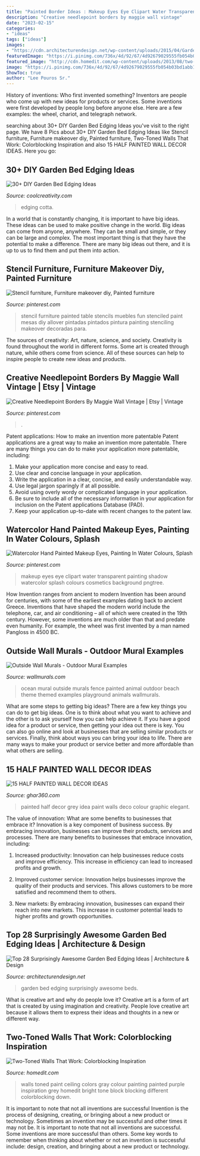 ```yaml
---
title: "Painted Border Ideas : Makeup Eyes Eye Clipart Water Transparent Painting Shadow Watercolor Splash Colours Cosmetics Background Pngtree"
description: "Creative needlepoint borders by maggie wall vintage"
date: "2023-02-15"
categories:
- "ideas"
tags: ["ideas"]
images:
- "https://cdn.architecturendesign.net/wp-content/uploads/2015/04/Garden-Bed-Edging-Ideas-AD-13.jpg"
featuredImage: "https://i.pinimg.com/736x/4d/92/67/4d92679029555fb054b03bd1abb16e27.jpg"
featured_image: "http://cdn.homedit.com/wp-content/uploads/2013/08/two-tones-wall-decor.jpg"
image: "https://i.pinimg.com/736x/4d/92/67/4d92679029555fb054b03bd1abb16e27.jpg"
ShowToc: true
author: "Lee Pouros Sr."
---
```



History of inventions: Who first invented something?
Inventors are people who come up with new ideas for products or services. Some inventions were first developed by people long before anyone else. Here are a few examples: the wheel, chariot, and telegraph network.

	

		
searching about 30+ DIY Garden Bed Edging Ideas you've visit to the right page. We have 8 Pics about 30+ DIY Garden Bed Edging Ideas like Stencil furniture, Furniture makeover diy, Painted furniture, Two-Toned Walls That Work: Colorblocking Inspiration and also 15 HALF PAINTED WALL DECOR IDEAS. Here you go:
		
    
## 30+ DIY Garden Bed Edging Ideas

<img loading=lazy src="https://coolcreativity.com/wp-content/uploads/2016/05/Garden-Bed-Edging-Ideas-Woohome-6.jpg" onerror="this.onerror=null;this.src='https://tse1.mm.bing.net/th?id=OIP.qJq8OWe9fXP5D_TTgMUSOAHaJW&amp;pid=15.1';" alt="30+ DIY Garden Bed Edging Ideas">

_Source: coolcreativity.com_

>edging cotta. 

	

In a world that is constantly changing, it is important to have big ideas. These ideas can be used to make positive change in the world. Big ideas can come from anyone, anywhere. They can be small and simple, or they can be large and complex. The most important thing is that they have the potential to make a difference. There are many big ideas out there, and it is up to us to find them and put them into action.

    
## Stencil Furniture, Furniture Makeover Diy, Painted Furniture

<img loading=lazy src="https://i.pinimg.com/736x/46/5b/18/465b18d9cbe3f25338e1b4c66a448813--stencil-table-furniture-stencil.jpg" onerror="this.onerror=null;this.src='https://tse2.mm.bing.net/th?id=OIP.QuaF7IbxXaFZbkO5yK0I0gHaJ4&amp;pid=15.1';" alt="Stencil furniture, Furniture makeover diy, Painted furniture">

_Source: pinterest.com_

>stencil furniture painted table stencils muebles fun stenciled paint mesas diy allover pintadas pintados pintura painting stenciling makeover decoradas para. 

	

The sources of creativity: Art, nature, science, and society.
Creativity is found throughout the world in different forms. Some art is created through nature, while others come from science. All of these sources can help to inspire people to create new ideas and products.

    
## Creative Needlepoint Borders By Maggie Wall Vintage | Etsy | Vintage

<img loading=lazy src="https://i.pinimg.com/736x/dc/1f/75/dc1f75bf1d3bf1483c6c318395af3a29--needlepoint.jpg" onerror="this.onerror=null;this.src='https://tse4.mm.bing.net/th?id=OIP.2zXPKTI-AoawcK578j4nMgHaJ4&amp;pid=15.1';" alt="Creative Needlepoint Borders By Maggie Wall Vintage | Etsy | Vintage">

_Source: pinterest.com_

>. 

	

Patent applications: How to make an invention more patentable
Patent applications are a great way to make an invention more patentable. There are many things you can do to make your application more patentable, including: 
1. Make your application more concise and easy to read.
2. Use clear and concise language in your application. 
3. Write the application in a clear, concise, and easily understandable way. 
4. Use legal jargon sparingly if at all possible. 
5. Avoid using overly wordy or complicated language in your application. 
6. Be sure to include all of the necessary information in your application for inclusion on the Patent applications Database (PAD). 
7. Keep your application up-to-date with recent changes to the patent law.

    
## Watercolor Hand Painted Makeup Eyes, Painting In Water Colours, Splash

<img loading=lazy src="https://i.pinimg.com/736x/4d/92/67/4d92679029555fb054b03bd1abb16e27.jpg" onerror="this.onerror=null;this.src='https://tse1.mm.bing.net/th?id=OIP.7wYwAaNUYnYKjt60fhThUAHaHa&amp;pid=15.1';" alt="Watercolor Hand Painted Makeup Eyes, Painting In Water Colours, Splash">

_Source: pinterest.com_

>makeup eyes eye clipart water transparent painting shadow watercolor splash colours cosmetics background pngtree. 

	

How Invention ranges from ancient to modern
Invention has been around for centuries, with some of the earliest examples dating back to ancient Greece. Inventions that have shaped the modern world include the telephone, car, and air conditioning – all of which were created in the 19th century. However, some inventions are much older than that and predate even humanity. For example, the wheel was first invented by a man named Pangloss in 4500 BC.

    
## Outside Wall Murals - Outdoor Mural Examples

<img loading=lazy src="http://www.wallmurals.com/wp-content/uploads/2015/05/ocean_animal_painted_fence_mural.png" onerror="this.onerror=null;this.src='https://tse1.mm.bing.net/th?id=OIP.5ziwzFvKmgNiziKHClI4rAHaFj&amp;pid=15.1';" alt="Outside Wall Murals - Outdoor Mural Examples">

_Source: wallmurals.com_

>ocean mural outside murals fence painted animal outdoor beach theme themed examples playground animals wallmurals. 

	

What are some steps to getting big ideas?
There are a few key things you can do to get big ideas. One is to think about what you want to achieve and the other is to ask yourself how you can help achieve it. If you have a good idea for a product or service, then getting your idea out there is key. You can also go online and look at businesses that are selling similar products or services. Finally, think about ways you can bring your idea to life. There are many ways to make your product or service better and more affordable than what others are selling.

    
## 15 HALF PAINTED WALL DECOR IDEAS

<img loading=lazy src="http://ghar360.com/blogs/wp-content/uploads/1511.jpg" onerror="this.onerror=null;this.src='https://tse1.mm.bing.net/th?id=OIP.b1cuAWbKSCnXnXEMUOH79QHaLG&amp;pid=15.1';" alt="15 HALF PAINTED WALL DECOR IDEAS">

_Source: ghar360.com_

>painted half decor grey idea paint walls deco colour graphic elegant. 

	

The value of innovation: What are some benefits to businesses that embrace it?
Innovation is a key component of business success. By embracing innovation, businesses can improve their products, services and processes. There are many benefits to businesses that embrace innovation, including: 
1. Increased productivity: Innovation can help businesses reduce costs and improve efficiency. This increase in efficiency can lead to increased profits and growth.

2. Improved customer service: Innovation helps businesses improve the quality of their products and services. This allows customers to be more satisfied and recommend them to others.

3. New markets: By embracing innovation, businesses can expand their reach into new markets. This increase in customer potential leads to higher profits and growth opportunities.

    
## Top 28 Surprisingly Awesome Garden Bed Edging Ideas | Architecture &amp; Design

<img loading=lazy src="https://cdn.architecturendesign.net/wp-content/uploads/2015/04/Garden-Bed-Edging-Ideas-AD-13.jpg" onerror="this.onerror=null;this.src='https://tse1.mm.bing.net/th?id=OIP.l1FxKmL3aOi4tMWSoVaZMgHaJ4&amp;pid=15.1';" alt="Top 28 Surprisingly Awesome Garden Bed Edging Ideas | Architecture &amp; Design">

_Source: architecturendesign.net_

>garden bed edging surprisingly awesome beds. 

	

What is creative art and why do people love it?
Creative art is a form of art that is created by using imagination and creativity. People love creative art because it allows them to express their ideas and thoughts in a new or different way.

    
## Two-Toned Walls That Work: Colorblocking Inspiration

<img loading=lazy src="http://cdn.homedit.com/wp-content/uploads/2013/08/two-tones-wall-decor.jpg" onerror="this.onerror=null;this.src='https://tse1.mm.bing.net/th?id=OIP.iUGq5r4bRHP0ZqEsTtWg1QHaJS&amp;pid=15.1';" alt="Two-Toned Walls That Work: Colorblocking Inspiration">

_Source: homedit.com_

>walls toned paint ceiling colors gray colour painting painted purple inspiration grey homedit bright tone block blocking different colorblocking down. 

	

It is important to note that not all inventions are successful
Invention is the process of designing, creating, or bringing about a new product or technology. Sometimes an invention may be successful and other times it may not be. It is important to note that not all inventions are successful. 
Some inventions are more successful than others. Some key words to remember when thinking about whether or not an invention is successful include: design, creation, and bringing about a new product or technology.

